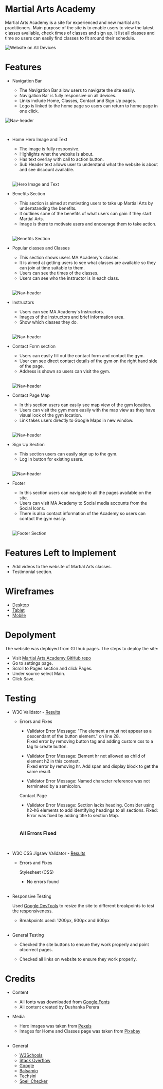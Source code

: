 # Martial Arts Academy

Martial Arts Academy is a site for experienced and new martial arts practitioners. Main purpose of the site is to enable users to view the latest classes available, check times of classes and sign up. It list all classes and time so users can easily find classes to fit around their schedule.

![Website on All Devices](readme-files/screenshots/website-devices.png)

# Features

* Navigation Bar

    * The Navigation Bar allow users to navigate the site easily. 
    * Navigation Bar is fully responsive on all devices.
    * Links include Home, Classes, Contact and Sign Up pages.
    * Logo is linked to the home page so users can return to home page in one click.

![Nav-header](readme-files/screenshots/Navigation-bar.png)

<br>

* Home Hero Image and Text

    * The image is fully responsive. 
    * Highlights what the website is about.
    * Has text overlay with call to action button.
    * Sub Header text allows user to understand what the website is about and see discount available.
    
    <br>

    ![Hero Image and Text](readme-files/screenshots/hero-image.png)


* Benefits Section

    * This section is aimed at motivating users to take up Martial Arts by undertstanding the benefits.
    * It outlines sone of the benefits of what users can gain if they start Martial Arts.
    * Image is there to motivate users and encourage them to take action.

    <br>

    ![Benefits Section](readme-files/screenshots/benefits-section.png)

* Popular classes and Classes

    * This section shows users MA Academy's classes.
    * It is aimed at getting users to see what classes are available so they can join at time suitable to them.
    * Users can see the times of the classes.
    * Users can see who the instructor is in each class.

    <br>

    ![Nav-header](readme-files/screenshots/classes-sections.png)

* Instructors

    * Users can see MA Academy's Instructors.
    * Images of the Instructors and brief information area.
    * Show which classes they do.

    <br>

    ![Nav-header](readme-files/screenshots/instructor-section.png)

* Contact Form section

    * Users can easily fill out the contact form and contact the gym.
    * User can see direct contact details of the gym on the right hand side of the page.
    * Address is shown so users can visit the gym.

    <br>

    ![Nav-header](readme-files/screenshots/contact-section.png)

* Contact Page Map

    * In this section users can easily see map view of the gym location.
    * Users can visit the gym more easily with the map view as they have visual look of the gym location.
    * Link takes users directly to Google Maps in new window.

    <br>

    ![Nav-header](readme-files/screenshots/maps-section.png)

* Sign Up Section

    * This section users can easily sign up to the gym.
    * Log In button for existing users.

    <br>

    ![Nav-header](readme-files/screenshots/signup-section.png)

* Footer 

    * In this section users can navigate to all the pages available on the site.
    * Users can visit MA Academy to Social media accounts from the Social Icons.
    * There is also contact information of the Academy so users can contact the gym easily.

    <br>

    ![Footer Section](readme-files/screenshots/footer-section.png)

# Features Left to Implement

* Add videos to the website of Martial Arts classes.
* Testimonial section.

# Wireframes

* [Desktop](https://github.com/dushanka-dev/martial-arts-academy/tree/main/readme-files/wireframes/desktop)
* [Tablet](https://github.com/dushanka-dev/martial-arts-academy/tree/main/readme-files/wireframes/tablet)
* [Mobile](https://github.com/dushanka-dev/martial-arts-academy/tree/main/readme-files/wireframes/mobile)

# Depolyment

The website was deployed from GIThub pages. The steps to deploy the site:

* Visit [Martial Arts Academy GitHub repo](https://github.com/dushanka-dev/martial-arts-academy)
* Go to settings page.
* Scroll to Pages section and click Pages.
* Under source select Main. 
* Click Save.

# Testing

* W3C Validator - [Results](https://validator.w3.org/nu/?doc=https%3A%2F%2Fdushanka-dev.github.io%2Fmartial-arts-academy%2F)

    * Errors and Fixes
    
        * Validator Error Message: "The element a must not appear as a descendant of the button element." on line 28. <br>
        Fixed error by removing button tag and adding custom css to a tag to create button.

        * Validator Error Message: Element hr not allowed as child of element h2 in this context. <br> 
        Fixed error by removing hr. Add span and display block to get the same result.

        * Validator Error Message: Named character reference was not terminated by a semicolon.

        Contact Page

        * Validator Error Message: Section lacks heading. Consider using h2-h6 elements to add identifying headings to all sections. Fixed: Error was fixed by adding title to section Map.

        <br>

        ### All Errors Fixed

        <br>

* W3C CSS Jigsaw Validator - [Results](https://jigsaw.w3.org/css-validator/validator?uri=https%3A%2F%2Fdushanka-dev.github.io%2Fmartial-arts-academy%2F&profile=css3svg&usermedium=all&warning=1&vextwarning=&lang=en)
    
    * Errors and Fixes

        Stylesheet (CSS)
        * No errors found

        <br>

* Responsive Testing

    Used [Google DevTools](https://developer.chrome.com/docs/devtools/) to resize the site to different breakpoints to test the responsiveness.

    * Breakpoints used: 1200px, 900px and 600px

    <br>

* General Testing

    * Checked the site buttons to ensure they work properly and point otcorrect pages.

    * Checked all links on website to ensure they work properly.

# Credits

* Content

    * All fonts was downloaded from [Google Fonts](https://fonts.google.com/)
    * All content created by Dushanka Perera

* Media
    
    * Hero images was taken from [Pexels](https://www.pexels.com/)
    * Images for Home and Classes page was taken from [Pixabay](https://pixabay.com/)

    <br>

* General

    * [W3Schools](https://www.w3schools.com/)
    * [Stack Overflow](https://stackoverflow.com/)
    * [Google](https://www.google.com/)
    * [Balsamiq](https://balsamiq.com/)
    * [Techsini](https://techsini.com/)
    * [Spell Checker](https://www.internetmarketingninjas.com/online-spell-checker.php)


        







